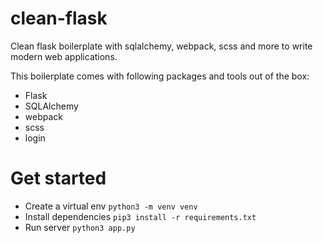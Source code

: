 # clean-flask
Clean flask boilerplate with sqlalchemy, webpack, scss and more to write modern web applications.

This boilerplate comes with following packages and tools out of the box:
- Flask
- SQLAlchemy
- webpack
- scss
- login

# Get started
- Create a virtual env `python3 -m venv venv`
- Install dependencies `pip3 install -r requirements.txt`
- Run server `python3 app.py`
